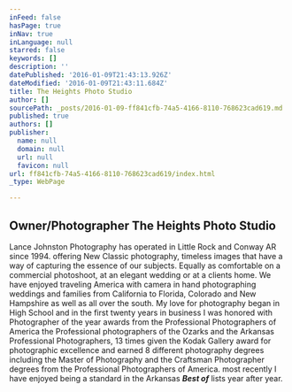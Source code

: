 ```yaml
---
inFeed: false
hasPage: true
inNav: true
inLanguage: null
starred: false
keywords: []
description: ''
datePublished: '2016-01-09T21:43:13.926Z'
dateModified: '2016-01-09T21:43:11.684Z'
title: The Heights Photo Studio
author: []
sourcePath: _posts/2016-01-09-ff841cfb-74a5-4166-8110-768623cad619.md
published: true
authors: []
publisher:
  name: null
  domain: null
  url: null
  favicon: null
url: ff841cfb-74a5-4166-8110-768623cad619/index.html
_type: WebPage

---
```

## Owner/Photographer The Heights Photo Studio

Lance Johnston Photography has operated in Little Rock and Conway AR since 1994\.  offering New Classic photography, timeless images that have a way of capturing the essence of our subjects.  Equally as comfortable on a commercial photoshoot, at an elegant wedding or at a clients home.  We have enjoyed traveling America with camera in hand photographing weddings and families from California to Florida,  Colorado and New Hampshire as well as all over the south.  My love for photography began in High School and in the first twenty years in business I was honored with Photographer of the year awards from the Professional Photographers of America the Professional photographers of the Ozarks and the Arkansas Professional Photographers,  13 times given the Kodak Gallery award for photographic excellence and earned 8 different photography degrees including the Master of Photography and the Craftsman Photographer degrees from the Professional Photographers of America.  most recently I have enjoyed being a standard in the Arkansas _**Best of**_ lists year after year.